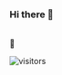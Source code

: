 ### Hi there 👋

<!--
**cyrilou242/cyrilou242** is a ✨ _special_ ✨ repository because its `README.md` (this file) appears on your GitHub profile.

Here are some ideas to get you started:

- 🔭 I’m currently working on ...
- 🌱 I’m currently learning ...
- 👯 I’m looking to collaborate on ...
- 🤔 I’m looking for help with ...
- 💬 Ask me about ...
- 📫 How to reach me: ...
- 😄 Pronouns: ...
- ⚡ Fun fact: ...
-->



</br>
👀 &nbsp;  

<p><img src="https://visitor-badge.glitch.me/badge?page_id=cyrilou242.cyrilou242" alt="visitors"></p>
